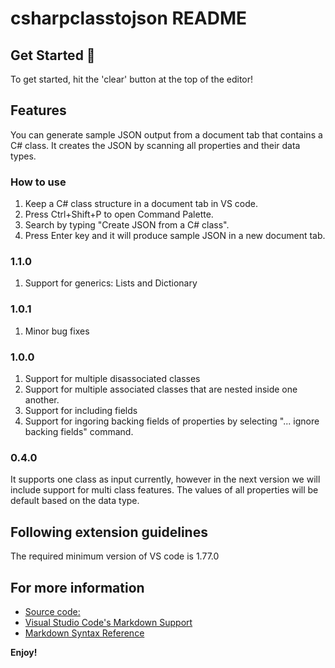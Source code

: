 # csharpclasstojson README

  ## Get Started 🚀  
  To get started, hit the 'clear' button at the top of the editor!  

 ## Features
 You can generate sample JSON output from a document tab that contains a C# class.
 It creates the JSON by scanning all properties and their data types.

 ### How to use
  1. Keep a C# class structure in a document tab in VS code.
  2. Press Ctrl+Shift+P to open Command Palette.
  3. Search by typing "Create JSON from a C# class".
  4. Press Enter key and it will produce sample JSON in a new document tab.

  ### 1.1.0
  1. Support for generics: Lists and Dictionary
  
  ### 1.0.1
  1. Minor bug fixes

  ### 1.0.0
  1. Support for multiple disassociated classes
  2. Support for multiple associated classes that are nested inside one another.
  3. Support for including fields
  4. Support for ingoring backing fields of properties by selecting "... ignore backing fields" command.

  ### 0.4.0
  It supports one class as input currently, however in the next version we will include support for multi class features.
  The values of all properties will be default based on the data type.
  
## Following extension guidelines
The required minimum version of VS code is 1.77.0

## For more information
* [Source code:](https://github.com/AkshayRaut1321/csharpclasstojson)
* [Visual Studio Code's Markdown Support](http://code.visualstudio.com/docs/languages/markdown)
* [Markdown Syntax Reference](https://help.github.com/articles/markdown-basics/)

**Enjoy!**
